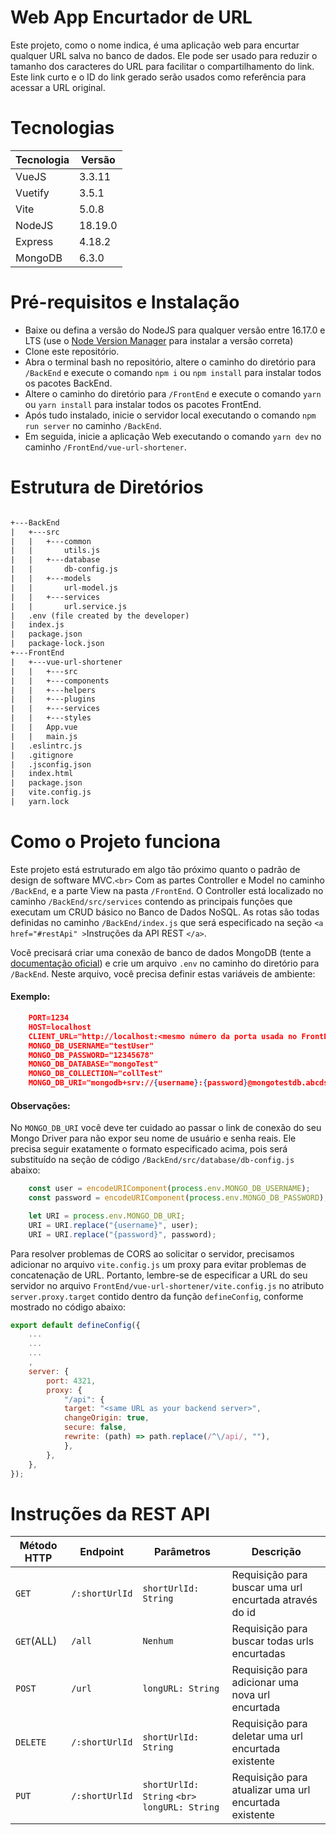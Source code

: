 # Web App Encurtador de URL

Este projeto, como o nome indica, é uma aplicação web para encurtar qualquer URL salva no banco de dados.
Ele pode ser usado para reduzir o tamanho dos caracteres do URL para facilitar o compartilhamento do link.
Este link curto e o ID do link gerado serão usados como referência para acessar a URL original.

# Tecnologias

| Tecnologia | Versão |
| ---------- | ------- |
| VueJS      | 3.3.11  |
| Vuetify    | 3.5.1   |
| Vite       | 5.0.8   |
| NodeJS     | 18.19.0 |
| Express    | 4.18.2  |
| MongoDB    | 6.3.0   |

# Pré-requisitos e Instalação

- Baixe ou defina a versão do NodeJS para qualquer versão entre 16.17.0 e LTS (use o [Node Version Manager](https://github.com/nvm-sh/nvm) para instalar a versão correta)
- Clone este repositório.
- Abra o terminal bash no repositório, altere o caminho do diretório para `/BackEnd` e execute o comando `npm i` ou `npm install` para instalar todos os pacotes BackEnd.
- Altere o caminho do diretório para `/FrontEnd` e execute o comando `yarn` ou `yarn install` para instalar todos os pacotes FrontEnd.
- Após tudo instalado, inicie o servidor local executando o comando `npm run server` no caminho `/BackEnd`.
- Em seguida, inicie a aplicação Web executando o comando `yarn dev` no caminho `/FrontEnd/vue-url-shortener`.

# Estrutura de Diretórios

```txt

+---BackEnd
|   +---src
|   |   +---common
|   |       utils.js
|   |   +---database
|   |       db-config.js
|   |   +---models
|   |       url-model.js
|   |   +---services
|   |       url.service.js
|   .env (file created by the developer)
|   index.js
|   package.json
|   package-lock.json
+---FrontEnd
|   +---vue-url-shortener
|   |   +---src
|   |   +---components
|   |   +---helpers
|   |   +---plugins
|   |   +---services
|   |   +---styles
|   |   App.vue
|   |   main.js
|   .eslintrc.js
|   .gitignore
|   .jsconfig.json
|   index.html
|   package.json
|   vite.config.js
|   yarn.lock

```

# Como o Projeto funciona

Este projeto está estruturado em algo tão próximo quanto o padrão de design de software MVC.`<br>`
Com as partes Controller e Model no caminho `/BackEnd`, e a parte View na pasta `/FrontEnd`.
O Controller está localizado no caminho `/BackEnd/src/services` contendo as principais funções que executam um CRUD básico no Banco de Dados NoSQL.
As rotas são todas definidas no caminho `/BackEnd/index.js` que será especificado na seção `<a href="#restApi" >`Instruções da API REST `</a>`.

Você precisará criar uma conexão de banco de dados MongoDB (tente a [documentação oficial](https://www.mongodb.com/docs/atlas/getting-started/)) e crie um arquivo `.env` no caminho do diretório para `/BackEnd`. Neste arquivo, você precisa definir estas variáveis de ambiente:

#### Exemplo:

```json
    PORT=1234
    HOST=localhost
    CLIENT_URL="http://localhost:<mesmo número da porta usada no FrontEnd>:"
    MONGO_DB_USERNAME="testUser"
    MONGO_DB_PASSWORD="12345678"
    MONGO_DB_DATABASE="mongoTest"
    MONGO_DB_COLLECTION="collTest"
    MONGO_DB_URI="mongodb+srv://{username}:{password}@mongotestdb.abcdsz.mongodb.net/?retryWrites=true&w=majority"
```

#### Observações:

No `MONGO_DB_URI` você deve ter cuidado ao passar o link de conexão do seu Mongo Driver para não expor seu nome de usuário e senha reais.
Ele precisa seguir exatamente o formato especificado acima, pois será substituído na seção de código `/BackEnd/src/database/db-config.js` abaixo:

```js
    const user = encodeURIComponent(process.env.MONGO_DB_USERNAME);
    const password = encodeURIComponent(process.env.MONGO_DB_PASSWORD);

    let URI = process.env.MONGO_DB_URI;
    URI = URI.replace("{username}", user);
    URI = URI.replace("{password}", password);
```

Para resolver problemas de CORS ao solicitar o servidor, precisamos adicionar no arquivo `vite.config.js` um proxy para evitar problemas de concatenação de URL.
Portanto, lembre-se de especificar a URL do seu servidor no arquivo `FrontEnd/vue-url-shortener/vite.config.js` no atributo `server.proxy.target` contido dentro da função `defineConfig`, conforme mostrado no código abaixo:

```js
export default defineConfig({
    ...
    ...
    ...
    ,
    server: {
        port: 4321,
        proxy: {
            "/api": {
            target: "<same URL as your backend server>",
            changeOrigin: true,
            secure: false,
            rewrite: (path) => path.replace(/^\/api/, ""),
            },
        },
    },
});
```

<h1 id="restApi" >Instruções da REST API</h1>

| Método HTTP | Endpoint         | Parâmetros                                         | Descrição                                               |
| ------------ | ---------------- | --------------------------------------------------- | --------------------------------------------------------- |
| `GET`      | `/:shortUrlId` | `shortUrlId: String`                              | Requisição para buscar uma url encurtada através do id |
| `GET`(ALL) | `/all`         | `Nenhum`                                          | Requisição para buscar todas urls encurtadas            |
| `POST`     | `/url`         | `longURL: String`                                 | Requisição para adicionar uma nova url encurtada        |
| `DELETE`   | `/:shortUrlId` | `shortUrlId: String`                              | Requisição para deletar uma url encurtada existente     |
| `PUT`      | `/:shortUrlId` | `shortUrlId: String` `<br>` `longURL: String` | Requisição para atualizar uma url encurtada existente   |
